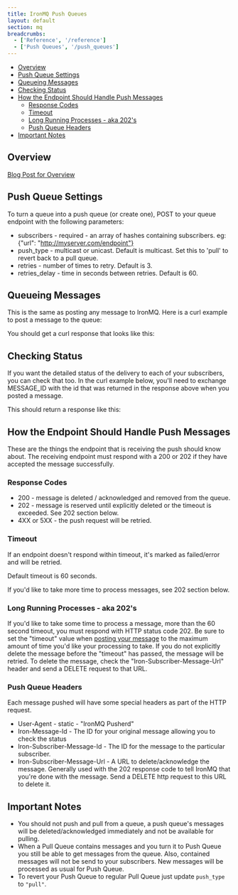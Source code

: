 ```yaml
---
title: IronMQ Push Queues
layout: default
section: mq
breadcrumbs:
  - ['Reference', '/reference']
  - ['Push Queues', '/push_queues']
---
```


* [Overview](#overview)
* [Push Queue Settings](#push_queue_settings)
* [Queueing Messages](#queueing_messages)
* [Checking Status](#checking_status)
* [How the Endpoint Should Handle Push Messages](#how_the_endpoint_should_handle_push_messages)
  * [Response Codes](#response_codes)
  * [Timeout](#timeout)
  * [Long Running Processes - aka 202's](#long_running_processes__aka_202s)
  * [Push Queue Headers](#push_queue_headers)
* [Important Notes](#important_notes)

## Overview

[Blog Post for Overview](http://blog.iron.io/2013/01/ironmq-push-queues-reliable-message.html)

## Push Queue Settings

To turn a queue into a push queue (or create one), POST to your queue endpoint with the following parameters:

- subscribers - required - an array of hashes containing subscribers. eg: {"url": "http://myserver.com/endpoint"}
- push_type - multicast or unicast. Default is multicast. Set this to 'pull' to revert back to a pull queue.
- retries - number of times to retry. Default is 3.
- retries_delay - time in seconds between retries. Default is 60.

<div>
<script src="https://gist.github.com/4479844.js"> </script>
</div>

## Queueing Messages

This is the same as posting any message to IronMQ. Here is a curl example to post a message to the queue:

<div>
<script src="https://gist.github.com/4479849.js"> </script>
</div>

You should get a curl response that looks like this:

<div>
<script src="https://gist.github.com/4489435.js"> </script>
</div>

## Checking Status

If you want the detailed status of the delivery to each of your subscribers, you can check that too. In the curl example below, you'll need to exchange MESSAGE_ID with the id that was returned in the response above when you posted a message.

<div>
<script src="https://gist.github.com/4489392.js"> </script>
</div>

This should return a response like this:

<div>
<script src="https://gist.github.com/4489402.js"> </script>
</div>

## How the Endpoint Should Handle Push Messages

These are the things the endpoint that is receiving the push should know about. The receiving endpoint must respond
with a 200 or 202 if they have accepted the message successfully.

### Response Codes

- 200 - message is deleted / acknowledged and removed from the queue.
- 202 - message is reserved until explicitly deleted or the timeout is exceeded. See 202 section below.
- 4XX or 5XX - the push request will be retried.

### Timeout

If an endpoint doesn't respond within timeout, it's marked as failed/error and will be retried.

Default timeout is 60 seconds.

If you'd like to take more time to process messages, see 202 section below.

### Long Running Processes - aka 202's

If you'd like to take some time to process a message, more than the 60 second timeout, you must respond with HTTP status code 202.
Be sure to set the "timeout" value when [posting your message](/mq/reference/api) to the maximum amount of time you'd like your processing to take.
If you do not explicitly delete the message before the "timeout" has passed, the message will be retried.
To delete the message, check the "Iron-Subscriber-Message-Url" header and send a DELETE request to that URL.

### Push Queue Headers

Each message pushed will have some special headers as part of the HTTP request.

- User-Agent - static - "IronMQ Pusherd"
- Iron-Message-Id - The ID for your original message allowing you to check the status
- Iron-Subscriber-Message-Id - The ID for the message to the particular subscriber.
- Iron-Subscriber-Message-Url - A URL to delete/acknowledge the message. Generally used with the 202 response code to tell
IronMQ that you're done with the message. Send a DELETE http request to this URL to delete it.

## Important Notes

- You should not push and pull from a queue, a push queue's messages will be deleted/acknowledged immediately and not be
available for pulling.
- When a Pull Queue contains messages and you turn it to Push Queue you still be able to get messages from the queue.
Also, contained messages will not be send to your subscribers. New messages will be processed as usual for Push Queue.
- To revert your Push Queue to regular Pull Queue just update `push_type` to `"pull"`.
